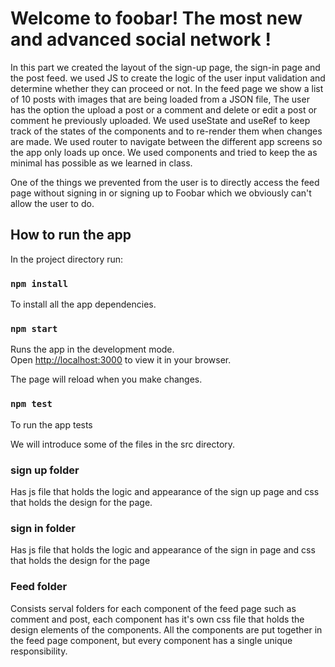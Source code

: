 # Welcome to foobar! The most new and advanced social network !
In this part we created the layout of the sign-up page, the sign-in page and the post feed.
we used JS to create the logic of the user input validation and determine whether they can proceed or not.
In the feed page we show a list of 10 posts with images that are being loaded from a JSON file, The user has the option the upload a post or a comment and delete or edit a post or comment he previously uploaded.
We used useState and useRef to keep track of the states of the components and to re-render them when changes are made.
We used router to navigate between the different app screens so the app only loads up once.
We used components and tried to keep the as minimal has possible as we learned in class.

One of the things we prevented from the user is to directly access the feed page without signing in or signing up to Foobar which we obviously can't allow the user to do.

## How to run the app

In the project directory run:

### `npm install`
To install all the app dependencies.

### `npm start`

Runs the app in the development mode.\
Open [http://localhost:3000](http://localhost:3000) to view it in your browser.

The page will reload when you make changes.

### `npm test`
To run the app tests

We will introduce some of the files in the src directory.
### sign up folder
Has js file that holds the logic and appearance of the sign up page and css that holds the design for the page.

### sign in folder
Has js file that holds the logic and appearance of the sign in page and css that holds the design for the page

### Feed folder
Consists serval folders for each component of the feed page such as comment and post, each component has it's own css file that holds the design elements of the components.
All the components are put together in the feed page component, but every component has a single unique responsibility.


